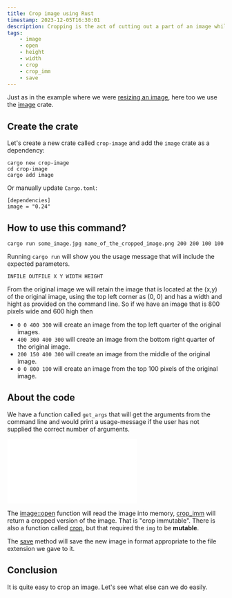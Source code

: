 ```yaml
---
title: Crop image using Rust
timestamp: 2023-12-05T16:30:01
description: Cropping is the act of cutting out a part of an image while keeping the quality of the left-over image.
tags:
    - image
    - open
    - height
    - width
    - crop
    - crop_imm
    - save
---
```


Just as in the example where we were [resizing an image](/resize-image), here too we use the [image](https://crates.io/crates/image) crate.

## Create the crate

Let's create a new crate called `crop-image` and add the `image` crate as a dependency:


```
cargo new crop-image
cd crop-image
cargo add image
```

Or manually update `Cargo.toml`:

```
[dependencies]
image = "0.24"
```

## How to use this command?

```
cargo run some_image.jpg name_of_the_cropped_image.png 200 200 100 100
```

Running `cargo run` will show you the usage message that will include the expected parameters.


```
INFILE OUTFILE X Y WIDTH HEIGHT
```

From the original image we will retain the image that is located at the (x,y) of the original image, using the top left corner as (0, 0)
and has a width and hight as provided on the command line. So if we have an image that is 800 pixels wide and 600 high then

* `0 0 400 300` will create an image from the top left quarter of the original images.
* `400 300 400 300` will create an image from the bottom right quarter of the original image.
* `200 150 400 300` will create an image from the middle of the original image.
* `0 0 800 100` will create an image from the top 100 pixels of the original image.



## About the code

We have a function called `get_args` that will get the arguments from the command line and would print a usage-message if the user has not supplied
the correct number of arguments.


![](examples/crop-image/src/main.rs)

The [image::open](https://docs.rs/image/latest/image/fn.open.html) function will read the image into memory,
[crop_imm](https://docs.rs/image/latest/image/enum.DynamicImage.html#method.crop_imm) will return a cropped version of the image.
That is "crop immutable". There is also a function called [crop](https://docs.rs/image/latest/image/enum.DynamicImage.html#method.crop),
but that required the `img` to be **mutable**.

The [save](https://docs.rs/image/latest/image/enum.DynamicImage.html#method.save) method will save the new image in format appropriate to the file extension we gave to it.



## Conclusion

It is quite easy to crop an image. Let's see what else can we do easily.


